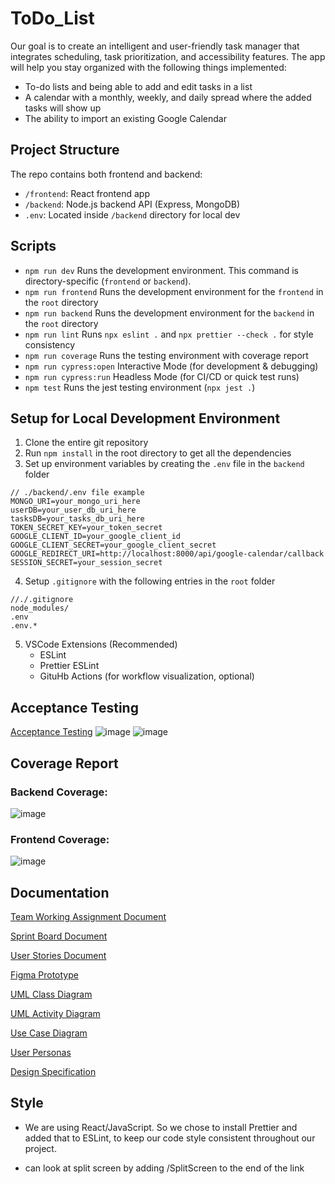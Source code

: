 # ToDo_List

Our goal is to create an intelligent and user-friendly task manager that integrates scheduling, task prioritization, and accessibility features. The app will help you stay organized with the following things implemented:
* To-do lists and being able to add and edit tasks in a list
* A calendar with a monthly, weekly, and daily spread where the added tasks will show up
* The ability to import an existing Google Calendar

## Project Structure

The repo contains both frontend and backend:
- `/frontend`: React frontend app
- `/backend`: Node.js backend API (Express, MongoDB)
- `.env`: Located inside `/backend` directory for local dev

## Scripts
* ```npm run dev``` Runs the development environment. This command is directory-specific (```frontend``` or ```backend```). 
* ```npm run frontend``` Runs the development environment for the ``````frontend`````` in the ```root``` directory
* ```npm run backend``` Runs the development environment for the ``````backend`````` in the ```root``` directory
* ```npm run lint``` Runs ```npx eslint .``` and ```npx prettier --check .``` for style consistency
* ```npm run coverage``` Runs the testing environment with coverage report
* ```npm run cypress:open``` Interactive Mode (for development & debugging)
* ```npm run cypress:run``` Headless Mode (for CI/CD or quick test runs)
*  ```npm test``` Runs the jest testing environment (```npx jest .```)

## Setup for Local Development Environment
1. Clone the entire git repository
2. Run ```npm install``` in the root directory to get all the dependencies
3. Set up environment variables by creating the ```.env``` file in the ```backend``` folder
  ```
  // ./backend/.env file example
  MONGO_URI=your_mongo_uri_here
  userDB=your_user_db_uri_here
  tasksDB=your_tasks_db_uri_here
  TOKEN_SECRET_KEY=your_token_secret
  GOOGLE_CLIENT_ID=your_google_client_id
  GOOGLE_CLIENT_SECRET=your_google_client_secret
  GOOGLE_REDIRECT_URI=http://localhost:8000/api/google-calendar/callback
  SESSION_SECRET=your_session_secret
  ```
4. Setup ```.gitignore``` with the following entries in the ```root``` folder
```
//./.gitignore
node_modules/
.env
.env.*
```
5. VSCode Extensions (Recommended)
   - ESLint
   - Prettier ESLint
   - GituHb Actions (for workflow visualization, optional)
  
## Acceptance Testing

[Acceptance Testing](https://docs.google.com/document/d/1hWV5syOu-bb61XjBpSeayaNnQos67DJc28cS4TUjJbg/edit?tab=t.0)
![image](https://github.com/user-attachments/assets/944b7348-fbb7-4cd0-b8bb-bd2c80b27c9d)
![image](https://github.com/user-attachments/assets/cef07fb1-dad5-4354-a87f-5587984a96df)

## Coverage Report
### Backend Coverage:

![image](https://github.com/user-attachments/assets/2c849978-5ba3-44c2-a307-0397634b84b6)


### Frontend Coverage:

![image](https://github.com/user-attachments/assets/1d520856-de15-4775-84e4-673c43828509)

## Documentation
[Team Working Assignment Document](https://docs.google.com/document/d/12NjnEgPSOmpVu56uZIuCb53jyZ99UWaMm9Lu1AdEbWU/edit?usp=sharing)

[Sprint Board Document](https://docs.google.com/document/d/1EuGFNywdZJTTFh7VyRTGtWEyB5mIP70XYuMmySDh4VY/edit?usp=sharing)

[User Stories Document](https://docs.google.com/document/d/1cIqnjSwBhxDVmm45L2qkwcy-lWUdCtKKlJM8IxcCPoI/edit?usp=sharing)

[Figma Prototype](https://www.figma.com/proto/QYPiya3v1P8lSo0FcDLt9V/CSC-308---To-Do?node-id=0-1&t=sp7B4i0P9r6X3j5t-1)

[UML Class Diagram](https://miro.com/welcomeonboard/YXgzL01wR1JOUUcvdmZ4K3dSSjhmNXJlY3VoYnhWdnRjVkxkdVNjS1dMRUpPdENMVm10THdrUDJPZTNodkhOdkZBWTJBZ041Vzk2WDNPRTQ5cy9tbFBheU5hcnlJWW8wZXVKYmdwcnZpNFFBeTJlMWk2NjQ0SGtQdVlNUXlnSUxBd044SHFHaVlWYWk0d3NxeHNmeG9BPT0hdjE=?share_link_id=753068150604)

[UML Activity Diagram](https://miro.com/welcomeonboard/QzEyck55c1RIRWJWaHlOUU8vbkpjalVXRjJWS2FnWkE3N2pUaG9IUUVlb21tb1NNbldkbW8rWGlISVAwTkU5RkMwTysvWHk4M3pIZTF0ZTVSdk5LbGZheU5hcnlJWW8wZXVKYmdwcnZpNFQ1ZGt0cXZnZEl3b0NSblF0Nkg4NnB0R2lncW1vRmFBVnlLcVJzTmdFdlNRPT0hdjE=?share_link_id=679095093147)

[Use Case Diagram](https://manmeetg2124.atlassian.net/wiki/x/AgAD)

[User Personas](https://www.canva.com/design/DAGgyBEa9AY/rUvEakiSPpsgSXwGkHJLnQ/edit?utm_content=DAGgyBEa9AY&utm_campaign=designshare&utm_medium=link2&utm_source=sharebutton)

[Design Specification](https://docs.google.com/document/d/1hWV5syOu-bb61XjBpSeayaNnQos67DJc28cS4TUjJbg/edit?usp=sharing)
## Style
* We are using React/JavaScript. So we chose to install Prettier and added that to ESLint, to keep our code style consistent throughout our project.

* can look at split screen by adding /SplitScreen to the end of the link
